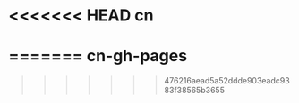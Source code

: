 <<<<<<< HEAD
cn
==
=======
cn-gh-pages
===========
>>>>>>> 476216aead5a52ddde903eadc9383f38565b3655
